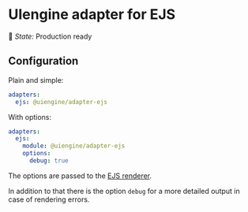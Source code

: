 # UIengine adapter for EJS

🚦 *State:* Production ready

## Configuration

Plain and simple:

```yaml
adapters:
  ejs: @uiengine/adapter-ejs
```

With options:

```yaml
adapters:
  ejs:
    module: @uiengine/adapter-ejs
    options:
      debug: true
```

The options are passed to the [EJS renderer](https://www.npmjs.com/package/ejs#options).

In addition to that there is the option `debug` for a more detailed output in case of rendering errors.
